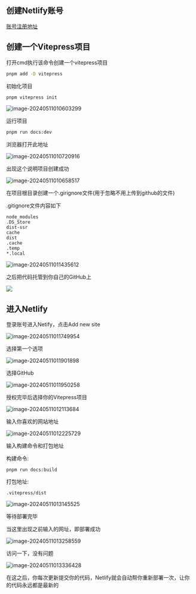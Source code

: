 ## 创建Netlify账号

[账号注册地址](https://app.netlify.com/signup)

## 创建一个Vitepress项目

打开cmd执行该命令创建一个vitepress项目

```sh
pnpm add -D vitepress
```

初始化项目

```sh
pnpm vitepress init
```

![image-20240511010603299](https://bing-wu-doc-1318477772.cos.ap-nanjing.myqcloud.com/typora/image-20240511010603299.png?imageSlim)

运行项目

```sh
pnpm run docs:dev
```

浏览器打开此地址

![image-20240511010720916](https://bing-wu-doc-1318477772.cos.ap-nanjing.myqcloud.com/typora/image-20240511010720916.png?imageSlim)

出现这个说明项目创建成功

![image-20240511010658517](https://bing-wu-doc-1318477772.cos.ap-nanjing.myqcloud.com/typora/image-20240511010658517.png?imageSlim)

在项目根目录创建一个.girignore文件(用于忽略不用上传到github的文件)

.gitignore文件内容如下

```
node_modules
.DS_Store
dist-ssr
cache
dist
.cache
.temp
*.local
```

![image-20240511011435612](https://bing-wu-doc-1318477772.cos.ap-nanjing.myqcloud.com/typora/image-20240511011435612.png?imageSlim)

之后把代码托管到你自己的GitHub上

![](https://bing-wu-doc-1318477772.cos.ap-nanjing.myqcloud.com/typora/image-20240511011558579.png?imageSlim)

## 进入Netlify

登录账号进入Netify，点击Add new site

![image-20240511011749954](https://bing-wu-doc-1318477772.cos.ap-nanjing.myqcloud.com/typora/image-20240511011749954.png?imageSlim)

选择第一个选项

![image-20240511011901898](https://bing-wu-doc-1318477772.cos.ap-nanjing.myqcloud.com/typora/image-20240511011901898.png?imageSlim)

选择GitHub

![image-20240511011950258](https://bing-wu-doc-1318477772.cos.ap-nanjing.myqcloud.com/typora/image-20240511011950258.png?imageSlim)

授权完毕后选择你的Vitepress项目

![image-20240511012113684](https://bing-wu-doc-1318477772.cos.ap-nanjing.myqcloud.com/typora/image-20240511012113684.png?imageSlim)

输入你喜欢的网站地址

![image-20240511012225729](https://bing-wu-doc-1318477772.cos.ap-nanjing.myqcloud.com/typora/image-20240511012225729.png?imageSlim)

输入构建命令和打包地址

构建命令:

```
pnpm run docs:build
```

打包地址:

```
.vitepress/dist
```

![image-20240511013145525](https://bing-wu-doc-1318477772.cos.ap-nanjing.myqcloud.com/typora/image-20240511013145525.png?imageSlim)

等待部署完毕

当这里出现之前输入的网址，即部署成功

![image-20240511013258559](https://bing-wu-doc-1318477772.cos.ap-nanjing.myqcloud.com/typora/image-20240511013258559.png?imageSlim)

访问一下，没有问题

![image-20240511013336428](https://bing-wu-doc-1318477772.cos.ap-nanjing.myqcloud.com/typora/image-20240511013336428.png?imageSlim)

在这之后，你每次更新提交你的代码，Netlify就会自动帮你重新部署一次，让你的代码永远都是最新的